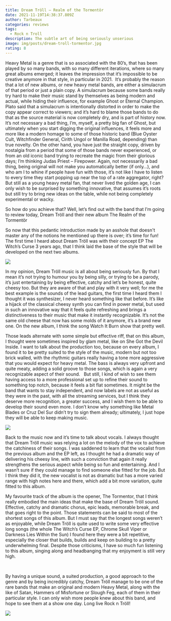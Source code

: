 ```yaml
---
title: Dream Tröll – Realm of the Tormentör
date: 2021-11-19T14:38:37.809Z
author: Tarbeaux
categories: reviews
tags:
  - Rock n Troll
description: The subtle art of being seriously unserious
image: img/posts/dream-troll-tormentor.jpg
rating: 8
---
```

<!--StartFragment-->

Heavy Metal is a genre that is so associated with the 80’s, that has been played by so many bands, with so many different iterations, where so many great albums emerged; it leaves the impression that it’s impossible to be creative anymore in that style, in particular in 2021.  It’s probably the reason that a lot of new albums, or new heavy metal bands, are either a simulacrum of that period or just a plain copy. A simulacrum because some bands really try hard to make their music stand by themselves as being modern and actual, while hiding their influence, for example Ghost or Eternal Champion.  Plato said that a simulacrum is intentionally distorted in order to make the copy appear correct to viewers; and it’s hard to blame those bands to do that as the source material is now completely dry, and is part of history now. It’s not necessary a bad thing, I’m, myself, a pretty big fan of Ghost, but ultimately when you start digging the original influences, it feels more and more like a modern homage to some of those historic band (Blue Oyster Cult, Witchfinder General, Cirith Ungol or Manilla Road, depending) than true novelty. On the other hand, you have just the straight copy, driven by nostalgia from a period that some of those bands never experienced, or from an old iconic band trying to recreate the magic from their glorious days; I’m thinking Judas Priest – Firepower. Again, not necessarily a bad thing, being original will not make you automatically better (if only…), and who am I to whine if people have fun with those, it’s not like I have to listen to every time they start popping up near the top of a rate aggregator, right?  But still as a young heavy metal fan, that never lived the golden age, I can only wish to be surprised by something innovative, that assumes it’s roots but still try to bring new ideas on the table, while not being completely experimental or wacky.

So how do you achieve that? Well, let’s find out with the band that I’m going to review today, Dream Tröll and their new album The Realm of the Tormentör



So now that this pedantic introduction made by an asshole that doesn't master any of the notions he mentioned up there is over; it’s time for fun! The first time I heard about Dream Tröll was with their concept EP The Witch’s Curse 3 years ago, that I think laid the base of the style that will be developed on the next two albums.

![](img/posts/witch.jpg)

In my opinion, Dream Tröll music is all about being seriously fun. By that I mean it’s not trying to humour you by being silly, or trying to be a parody, it’s just entertaining by being effective, catchy and let’s be honest, quite cheesy too. But they are aware of that and play with it very well; for me the best example is the sounds of the lead guitars, the first time I heard them I thought it was synthesizer, I never heard something like that before. It’s like a hijack of the classical cheesy synth you can find in power metal, but used in such an innovative way that it feels quite refreshing and brings a distinctiveness to their music that make it instantly recognizable. It’s not the same old cheese that now has some molds of it anymore, it’s a brand new one. On the new album, I think the song Watch It Burn show that pretty well.

Those leads alternate with some simple but effective riff, that on this album, I thought were sometimes inspired by glam metal, like on She Got the Devil Inside. I want to talk about the production too, because on every album, I found it to be pretty suited to the style of the music, modern but not too brick walled, with the rhythmic guitars really having a tone more aggressive that you would expect for heavy metal. The bass is always very upfront and quite meaty, adding a solid groove to those songs, which is again a very recognizable aspect of their sound.   But still, I kind of wish to see them having access to a more professional set up to refine their sound to something top notch, because it feels a bit flat sometimes. It might be the band that wants to stay independent, and now labels are not as useful as they were in the past, with all the streaming services, but I think they deserve more recognition, a greater success, and I wish them to be able to develop their sound even more. I don’t know why something like Metal Blades or Cruz Del Sur didn’t try to sign them already; ultimately, I just hope they will be able to keep making music.

![](img/posts/band.jpg)

Back to the music now and it’s time to talk about vocals. I always thought that Dream Tröll music was relying a lot on the melody of the vox to achieve the catchiness of their songs. I was saddened to learn that the vocalist from the previous album and the EP left, as I thought he had a dramatic way of delivering his cheesy line, with such a conviction that again it really strengthens the serious aspect while being so fun and entertaining. And I wasn’t sure if they could manage to find someone else fitted for the job. But I think they did it, the new vocalist is not as dramatic but has a more varied range with high notes here and there, which add a bit more variation, quite fitted to this album.

My favourite track of the album is the opener, The Tormentor, that I think really embodied the main ideas that make the base of Dream Tröll sound. Effective, catchy and dramatic chorus, epic leads, memorable break, and that goes right to the point. Those statements can be said to most of the shortest songs of this album. But I must say that the longest songs weren’t as enjoyable, while Dream Tröll is quite used to write some very effective long songs (the whole The Witch’s Curse EP, Chrome Skull Viper or Darkness Lies Within the Sun) I found here they were a bit repetitive, especially the closer that builds, builds and keep on building to a pretty underwhelming final. Despite those criticisms, I have so much fun listening to this album, singing along and headbanging that my enjoyment is still very high.

 

By having a unique sound, a suited production, a good approach to the genre and by being incredibly catchy, Dream Tröll manage to be one of the rare bands that make an original and modern Heavy Metal, along with the like of Satan, Hammers of Misfortune or Slough Feg, each of them in their particular style. I can only wish more people knew about this band, and hope to see them at a show one day. Long live Rock n Tröll!

![](img/posts/rock-n-troll.webp)

<!--EndFragment-->
